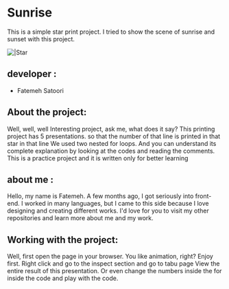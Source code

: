 # Sunrise


This is a simple star print project.
I tried to show the scene of sunrise and sunset with this project.

![|Star](https://img.freepik.com/free-vector/sparkling-golden-stars-confetti-burst-background_1017-32368.jpg?w=360)



## developer :

- Fatemeh Satoori






## About the project:

Well, well, well
Interesting project, ask me, what does it say?
This printing project has 5 presentations.
so that the number of that line is printed in that star in that line
We used two nested for loops.
And you can understand its complete explanation by looking at the codes and reading the comments.
This is a practice project and it is written only for better learning



## about me :

Hello, my name is Fatemeh.
A few months ago, I got seriously into front-end.
I worked in many languages, but I came to this side because I love designing and creating different works.
I'd love for you to visit my other repositories and learn more about me and my work.



## Working with the project:

Well, first open the page in your browser.
You like animation, right?
Enjoy first.
Right click and go to the inspect section and go to tabu page
View the entire result of this presentation.
Or even change the numbers inside the for inside the code and play with the code.
